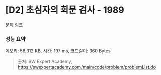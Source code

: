 # [D2] 초심자의 회문 검사 - 1989 

[문제 링크](https://swexpertacademy.com/main/code/problem/problemDetail.do?contestProbId=AV5PyTLqAf4DFAUq) 

### 성능 요약

메모리: 58,312 KB, 시간: 197 ms, 코드길이: 360 Bytes



> 출처: SW Expert Academy, https://swexpertacademy.com/main/code/problem/problemList.do